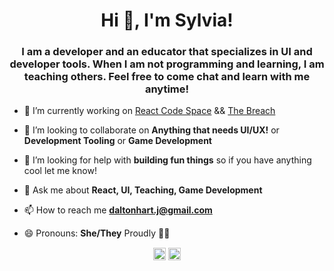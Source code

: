 <h1 align="center">Hi 👋, I'm Sylvia!</h1>
<h3 align="center">I am a developer and an educator that specializes in UI and developer tools. When I am not programming and learning, I am teaching others. Feel free to come chat and learn with me anytime! </h3>

- 🔭 I’m currently working on [React Code Space](https://github.com/DaltonHart/React-Code-Space) && [The Breach](https://github.com/Strange-Hour/The-Breach)

- 👯 I’m looking to collaborate on **Anything that needs UI/UX!** or **Development Tooling** or **Game Development**

- 🤔 I’m looking for help with **building fun things** so if you have anything cool let me know! 

- 💬 Ask me about **React, UI, Teaching, Game Development**

- 📫 How to reach me **daltonhart.j@gmail.com**

- 😄 Pronouns: **She/They** Proudly 🏳️‍⚧️

<p align="center">
<a href=https://codepen.io/daltonh target="blank"><img align="center" src=https://cdn.jsdelivr.net/npm/simple-icons@3.0.1/icons/codepen.svg alt="daltonh" height="20" width="20" /></a>
<a href=https://linkedin.com/in/dalton-hart target="blank"><img align="center" src=https://cdn.jsdelivr.net/npm/simple-icons@3.0.1/icons/linkedin.svg alt="dalton-hart" height="20" width="20" /></a>
</p>
